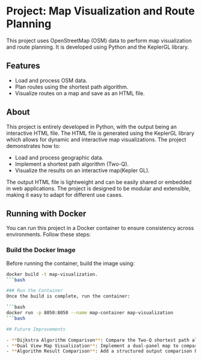 # **Project: Map Visualization and Route Planning**  

This project uses OpenStreetMap (OSM) data to perform map visualization and route planning. It is developed using Python and the KeplerGL library.  

## **Features**  
- Load and process OSM data.  
- Plan routes using the shortest path algorithm.  
- Visualize routes on a map and save as an HTML file.  

## About
This project is entirely developed in Python, with the output being an 
interactive HTML file. The HTML file is generated using the KeplerGL library 
which allows for dynamic and interactive map visualizations. The project 
demonstrates how to:
- Load and process geographic data.
- Implement a shortest path algorithm (Two-Q).
- Visualize the results on an interactive map(Kepler GL).

The output HTML file is lightweight and can be easily shared or embedded in web 
applications. The project is designed to be modular and extensible, making it 
easy to adapt for different use cases.

## Running with Docker  

You can run this project in a Docker container to ensure consistency across environments. Follow these steps:  

### Build the Docker Image  

Before running the container, build the image using:  

```bash
docker build -t map-visualization.
```bash

### Run the Container  
Once the build is complete, run the container:  

```bash
docker run -p 8050:8050 --name map-container map-visualization
```bash

## Future Improvements  

- **Dijkstra Algorithm Comparison**: Compare the Two-Q shortest path algorithm with Dijkstra’s algorithm.  
- **Dual View Map Visualization**: Implement a dual-panel map to compare different routing results.  
- **Algorithm Result Comparison**: Add a structured output comparison between multiple shortest path algorithms.  




